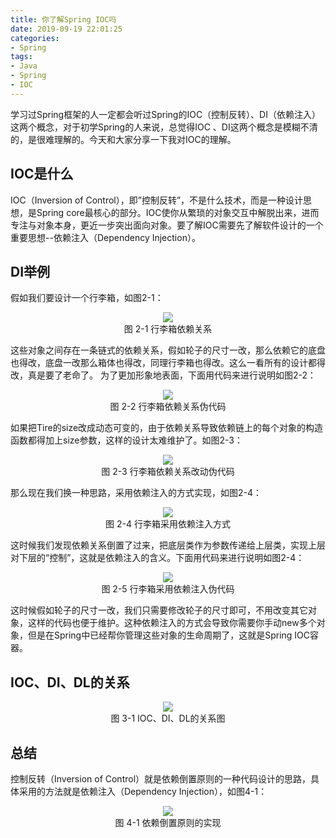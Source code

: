```yaml
---
title: 你了解Spring IOC吗
date: 2019-09-19 22:01:25
categories:
- Spring
tags:
- Java
- Spring
- IOC
---
```

学习过Spring框架的人一定都会听过Spring的IOC（控制反转）、DI（依赖注入）这两个概念，对于初学Spring的人来说，总觉得IOC 、DI这两个概念是模糊不清的，是很难理解的。今天和大家分享一下我对IOC的理解。
<!-- more -->
## IOC是什么
IOC（Inversion of Control），即”控制反转”，不是什么技术，而是一种设计思想，是Spring core最核心的部分。IOC使你从繁琐的对象交互中解脱出来，进而专注与对象本身，更近一步突出面向对象。要了解IOC需要先了解软件设计的一个重要思想--依赖注入（Dependency Injection）。
## DI举例
假如我们要设计一个行李箱，如图2-1：
<div align=center><img src="http://ww1.sinaimg.cn/large/b1bbb565ly1g757454au1j20kq03aweh.jpg"></div>
<center>图 2-1 行李箱依赖关系</center>

这些对象之间存在一条链式的依赖关系，假如轮子的尺寸一改，那么依赖它的底盘也得改，底盘一改那么箱体也得改，同理行李箱也得改。这么一看所有的设计都得改，真是要了老命了。
为了更加形象地表面，下面用代码来进行说明如图2-2：
<div align=center><img src="http://ww1.sinaimg.cn/large/b1bbb565ly1g758sq1bcxj217w0kiq3r.jpg"></div>
<center>图 2-2 行李箱依赖关系伪代码</center>

如果把Tire的size改成动态可变的，由于依赖关系导致依赖链上的每个对象的构造函数都得加上size参数，这样的设计太难维护了。如图2-3：
<div align=center><img src="http://ww1.sinaimg.cn/large/b1bbb565ly1g7594lxkzyj217w0knmy2.jpg"></div>
<center>图 2-3 行李箱依赖关系改动伪代码</center>

那么现在我们换一种思路，采用依赖注入的方式实现，如图2-4：
<div align=center><img src="http://ww1.sinaimg.cn/large/b1bbb565ly1g759dknvn7j20lw03rjre.jpg"></div>
<center>图 2-4 行李箱采用依赖注入方式</center>

这时候我们发现依赖关系倒置了过来，把底层类作为参数传递给上层类，实现上层对下层的“控制”，这就是依赖注入的含义。下面用代码来进行说明如图2-4：
<div align=center><img src="http://ww1.sinaimg.cn/large/b1bbb565ly1g79axqjuzsj21gu0mhjsy.jpg"></div>
<center>图 2-5 行李箱采用依赖注入伪代码</center>


这时候假如轮子的尺寸一改，我们只需要修改轮子的尺寸即可，不用改变其它对象，这样的代码也便于维护。这种依赖注入的方式会导致你需要你手动new多个对象，但是在Spring中已经帮你管理这些对象的生命周期了，这就是Spring IOC容器。
## IOC、DI、DL的关系
<div align=center><img src="http://ww1.sinaimg.cn/large/b1bbb565ly1g79c0nzxccj20r10id3yn.jpg"></div>
<center>图 3-1 IOC、DI、DL的关系图</center>

## 总结
控制反转（Inversion of Control）就是依赖倒置原则的一种代码设计的思路，具体采用的方法就是依赖注入（Dependency Injection），如图4-1：
<div align=center><img src="http://ww1.sinaimg.cn/large/b1bbb565ly1g79c6ow6opj20go07iq5o.jpg"></div>
<center>图 4-1 依赖倒置原则的实现</center>






